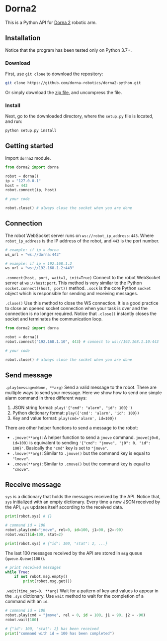 # Dorna2 
This is a Python API for [Dorna 2][dorna] robotic arm.

## Installation
Notice that the program has been tested only on Python 3.7+.

### Download
First, use `git clone` to download the repository:  
```bash
git clone https://github.com/dorna-robotics/dorna2-python.git
```
Or simply download the [zip file](https://github.com/dorna-robotics/dorna/archive/master.zip), and uncompress the file.  

### Install
Next, go to the downloaded directory, where the `setup.py` file is located, and run:
```bash
python setup.py install
```

## Getting started
Import `dorna2` module.
``` python
from dorna2 import dorna

robot = dorna()
ip = "127.0.0.1"
host = 443
robot.connect(ip, host)

# your code

robot.close() # always close the socket when you are done
```  

## Connection
The robot WebSocket server runs on `ws://robot_ip_address:443`. Where `robot_ip_address` is the IP address of the robot, and `443` is the port number.   
```python
# example: if ip = dorna
ws_url = "ws://dorna:443"

# example: if ip = 192.168.1.2
ws_url = "ws://192.168.1.2:443"
```

`.connect(host, port, wait=1, init=True)`
Connect to the robot WebSocket server at `ws://host:port`. This method is very similar to the Python `socket.connect((host, port))` method. 
`.sock` is the core Python `socket` object which is responsible for sending and receiving messages.  


`.close()`
Use this method to close the WS connection. It is a good practice to close an opened socket connection when your task is over and the connection is no longer required.
Notice that `.close()` instantly closes the socket and terminates the communication loop.
``` python
from dorna2 import dorna

robot = dorna()
robot.connect("192.168.1.10", 443) # connect to ws://192.168.1.10:443

# your code

robot.close() # always close the socket when you are done
```  

## Send message
`.play(message=None, **arg)`
Send a valid message to the robot. There are multiple ways to send your message. Here we show how to send one simple alarm command in three different ways:
1. JSON string format: `play('{"cmd": "alarm", "id": 100}')`
2. Python dictionary format: `play({'cmd': 'alarm', 'id': 100})` 
3. Key and value format: `play(cmd='alarm', id=100})`  

There are other helper functions to send a message to the robot:
- `.jmove(**arg)`: A helper function to send a `jmove` command. `jmove(j0=0, id=100)` is equivalent to sending `'{"cmd": "jmove", "j0": 0, "id": 100}'`. Basically the `"cmd"` key is set to `"jmove"`.  
- `.lmove(**arg)`: Similar to `.jmove()` but the command key is equal to `"lmove"`.
- `.cmove(**arg)`: Similar to `.cmove()` but the command key is equal to `"cmove"`.

## Receive message
`sys` is a dictionary that holds the messages received by the API. Notice that, `sys` initialized with an empty dictionary. Every time a new JSON received by the API, `sys` updates itself according to the received data.
``` python
print(robot.sys) # {}

# command id = 100
robot.play(cmd="jmove", rel=0, id=100, j1=90, j2=-90)
robot.wait(id=100, stat=2)

print(robot.sys) # {"id": 100, "stat": 2, ...}
``` 
The last 100 messages received by the API are stored in `msg` queue (`queue.Queue(100)`).
``` python
# print received messages 
while True:
	if not robot.msg.empty()
		print(robot.msg.get())
``` 
`.wait(time_out=0, **arg)`
Wait for a pattern of key and values to appear in the `.sys` dictionary. Use `wait` method to wait for the completion of a command with an `id`. 
``` python
# command id = 100
robot.play(cmd = "jmove", rel = 0, id = 100, j1 = 90, j2 = -90)
robot.wait(100)

# {"id": 100, "stat": 2} has been received
print("command with id = 100 has been completed")
``` 

[dorna]: https://dorna.ai
